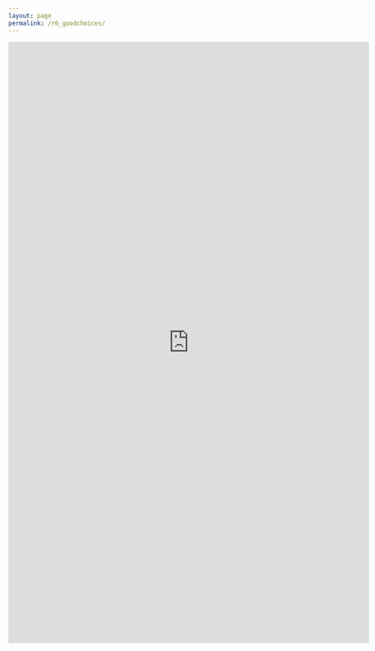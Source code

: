 ```yaml
---
layout: page
permalink: /r6_goodchoices/
---
```

<iframe src="https://docs.google.com/document/d/1kbV7PbZF_ZLe7kHfvlcCWcPTs4B3S79ifPWYXt016Vs/pub?embedded=true" width="720" height="1200" frameborder="0" marginheight="0" marginwidth="0">Wird geladen...</iframe>

